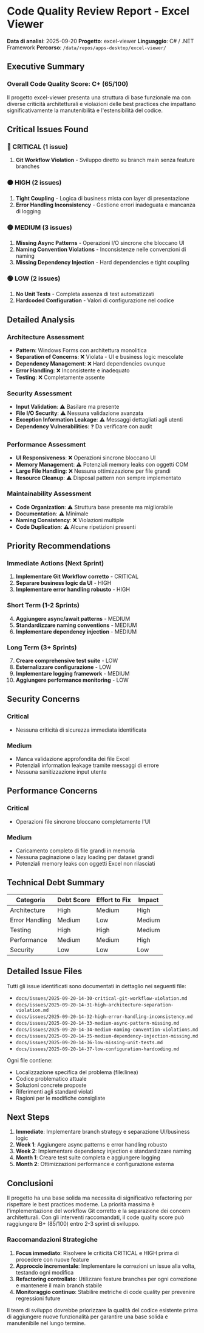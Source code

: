 # Code Quality Review Report - Excel Viewer

**Data di analisi**: 2025-09-20
**Progetto**: excel-viewer
**Linguaggio**: C# / .NET Framework
**Percorso**: `/data/repos/apps-desktop/excel-viewer/`

## Executive Summary

### Overall Code Quality Score: C+ (65/100)

Il progetto excel-viewer presenta una struttura di base funzionale ma con diverse criticità architetturali e violazioni delle best practices che impattano significativamente la manutenibilità e l'estensibilità del codice.

## Critical Issues Found

### 🔴 CRITICAL (1 issue)
1. **Git Workflow Violation** - Sviluppo diretto su branch main senza feature branches

### 🟠 HIGH (2 issues)
1. **Tight Coupling** - Logica di business mista con layer di presentazione
2. **Error Handling Inconsistency** - Gestione errori inadeguata e mancanza di logging

### 🟡 MEDIUM (3 issues)
1. **Missing Async Patterns** - Operazioni I/O sincrone che bloccano UI
2. **Naming Convention Violations** - Inconsistenze nelle convenzioni di naming
3. **Missing Dependency Injection** - Hard dependencies e tight coupling

### 🟢 LOW (2 issues)
1. **No Unit Tests** - Completa assenza di test automatizzati
2. **Hardcoded Configuration** - Valori di configurazione nel codice

## Detailed Analysis

### Architecture Assessment
- **Pattern**: Windows Forms con architettura monolitica
- **Separation of Concerns**: ❌ Violata - UI e business logic mescolate
- **Dependency Management**: ❌ Hard dependencies ovunque
- **Error Handling**: ❌ Inconsistente e inadequato
- **Testing**: ❌ Completamente assente

### Security Assessment
- **Input Validation**: ⚠️ Basilare ma presente
- **File I/O Security**: ⚠️ Nessuna validazione avanzata
- **Exception Information Leakage**: ⚠️ Messaggi dettagliati agli utenti
- **Dependency Vulnerabilities**: ❓ Da verificare con audit

### Performance Assessment
- **UI Responsiveness**: ❌ Operazioni sincrone bloccano UI
- **Memory Management**: ⚠️ Potenziali memory leaks con oggetti COM
- **Large File Handling**: ❌ Nessuna ottimizzazione per file grandi
- **Resource Cleanup**: ⚠️ Disposal pattern non sempre implementato

### Maintainability Assessment
- **Code Organization**: ⚠️ Struttura base presente ma migliorabile
- **Documentation**: ⚠️ Minimale
- **Naming Consistency**: ❌ Violazioni multiple
- **Code Duplication**: ⚠️ Alcune ripetizioni presenti

## Priority Recommendations

### Immediate Actions (Next Sprint)
1. **Implementare Git Workflow corretto** - CRITICAL
2. **Separare business logic da UI** - HIGH
3. **Implementare error handling robusto** - HIGH

### Short Term (1-2 Sprints)
4. **Aggiungere async/await patterns** - MEDIUM
5. **Standardizzare naming conventions** - MEDIUM
6. **Implementare dependency injection** - MEDIUM

### Long Term (3+ Sprints)
7. **Creare comprehensive test suite** - LOW
8. **Esternalizzare configurazione** - LOW
9. **Implementare logging framework** - MEDIUM
10. **Aggiungere performance monitoring** - LOW

## Security Concerns

### Critical
- Nessuna criticità di sicurezza immediata identificata

### Medium
- Manca validazione approfondita dei file Excel
- Potenziali information leakage tramite messaggi di errore
- Nessuna sanitizzazione input utente

## Performance Concerns

### Critical
- Operazioni file sincrone bloccano completamente l'UI

### Medium
- Caricamento completo di file grandi in memoria
- Nessuna paginazione o lazy loading per dataset grandi
- Potenziali memory leaks con oggetti Excel non rilasciati

## Technical Debt Summary

| Categoria | Debt Score | Effort to Fix | Impact |
|-----------|------------|---------------|---------|
| Architecture | High | Medium | High |
| Error Handling | Medium | Low | Medium |
| Testing | High | High | Medium |
| Performance | Medium | Medium | High |
| Security | Low | Low | Low |

## Detailed Issue Files

Tutti gli issue identificati sono documentati in dettaglio nei seguenti file:

- `docs/issues/2025-09-20-14-30-critical-git-workflow-violation.md`
- `docs/issues/2025-09-20-14-31-high-architecture-separation-violation.md`
- `docs/issues/2025-09-20-14-32-high-error-handling-inconsistency.md`
- `docs/issues/2025-09-20-14-33-medium-async-pattern-missing.md`
- `docs/issues/2025-09-20-14-34-medium-naming-convention-violations.md`
- `docs/issues/2025-09-20-14-35-medium-dependency-injection-missing.md`
- `docs/issues/2025-09-20-14-36-low-missing-unit-tests.md`
- `docs/issues/2025-09-20-14-37-low-configuration-hardcoding.md`

Ogni file contiene:
- Localizzazione specifica del problema (file:linea)
- Codice problematico attuale
- Soluzioni concrete proposte
- Riferimenti agli standard violati
- Ragioni per le modifiche consigliate

## Next Steps

1. **Immediate**: Implementare branch strategy e separazione UI/business logic
2. **Week 1**: Aggiungere async patterns e error handling robusto
3. **Week 2**: Implementare dependency injection e standardizzare naming
4. **Month 1**: Creare test suite completa e aggiungere logging
5. **Month 2**: Ottimizzazioni performance e configurazione esterna

## Conclusioni

Il progetto ha una base solida ma necessita di significativo refactoring per rispettare le best practices moderne. La priorità massima è l'implementazione del workflow Git corretto e la separazione dei concern architetturali. Con gli interventi raccomandati, il code quality score può raggiungere B+ (85/100) entro 2-3 sprint di sviluppo.

### Raccomandazioni Strategiche

1. **Focus immediato**: Risolvere le criticità CRITICAL e HIGH prima di procedere con nuove feature
2. **Approccio incrementale**: Implementare le correzioni un issue alla volta, testando ogni modifica
3. **Refactoring controllato**: Utilizzare feature branches per ogni correzione e mantenere il main branch stabile
4. **Monitoraggio continuo**: Stabilire metriche di code quality per prevenire regressioni future

Il team di sviluppo dovrebbe priorizzare la qualità del codice esistente prima di aggiungere nuove funzionalità per garantire una base solida e manutenibile nel lungo termine.